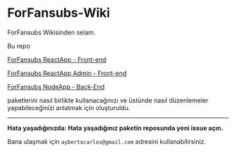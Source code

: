 # ForFansubs-Wiki
ForFansubs Wikisinden selam.

Bu repo 

[ForFansubs ReactApp - Front-end](https://github.com/ayberktandogan/ForFansubs-ReactApp---Front-end)

[ForFansubs ReactApp Admin - Front-end](https://github.com/ayberktandogan/ForFansubs-ReactApp-Admin---Front-end)

[ForFansubs NodeApp - Back-End](https://github.com/ayberktandogan/ForFansubs-NodeApp---Back-End)

paketlerini nasıl birlikte kullanacağınızı ve üstünde nasıl düzenlemeler yapabileceğinizi anlatmak için oluşturuldu.

---
**Hata yaşadığınızda: Hata yaşadığınız paketin reposunda yeni issue açın.**

Bana ulaşmak için `aybertocarlos@gmail.com` adresini kullanabilirsiniz.

